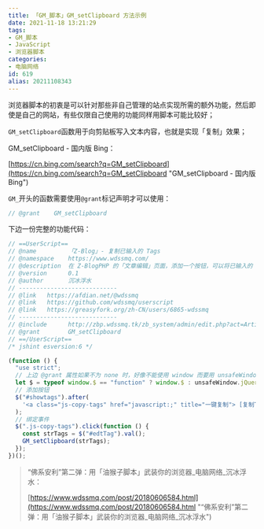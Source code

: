 ```yaml
---
title: 「GM_脚本」GM_setClipboard 方法示例
date: 2021-11-18 13:21:29
tags:
- GM_脚本
- JavaScript
- 浏览器脚本
categories:
- 电脑网络
id: 619
alias: 20211108343
---
```


浏览器脚本的初衷是可以针对那些非自己管理的站点实现所需的额外功能，然后即使是自己的网站，有些仅限自己使用的功能同样用脚本可能比较好；

<!--more-->

`GM_setClipboard`函数用于向剪贴板写入文本内容，也就是实现「复制」效果；

GM\_setClipboard - 国内版 Bing：

[https://cn.bing.com/search?q=GM_setClipboard](https://cn.bing.com/search?q=GM_setClipboard "GM\_setClipboard - 国内版 Bing")

`GM_`开头的函数需要使用`@grant`标记声明才可以使用：

```js
// @grant    GM_setClipboard
```

下边一份完整的功能代码：

```js
// ==UserScript==
// @name         「Z-Blog」- 复制已输入的 Tags
// @namespace    https://www.wdssmq.com/
// @description  在 Z-BlogPHP 的「文章编辑」页面，添加一个按钮，可以将已输入的 Tags 复制到剪贴板。
// @version      0.1
// @author       沉冰浮水
// ----------------------------
// @link   https://afdian.net/@wdssmq
// @link   https://github.com/wdssmq/userscript
// @link   https://greasyfork.org/zh-CN/users/6865-wdssmq
// ----------------------------
// @include      http://zbp.wdssmq.tk/zb_system/admin/edit.php?act=ArticleEdt
// @grant        GM_setClipboard
// ==/UserScript==
/* jshint esversion:6 */

(function () {
  "use strict";
  // 上边 @grant 属性如果不为 none 时，好像不能使用 window 而要用 unsafeWindow
  let $ = typeof window.$ == "function" ? window.$ : unsafeWindow.jQuery;
  // 添加按钮
  $("#showtags").after(
    '<a class="js-copy-tags" href="javascript:;" title="一键复制"> [复制Tags]</a>'
  );
  // 绑定事件
  $(".js-copy-tags").click(function () {
    const strTags = $("#edtTag").val();
    GM_setClipboard(strTags);
  });
})();

```

> “佛系安利”第二弹：用「油猴子脚本」武装你的浏览器\_电脑网络\_沉冰浮水：
>
> [https://www.wdssmq.com/post/20180606584.html](https://www.wdssmq.com/post/20180606584.html "“佛系安利”第二弹：用「油猴子脚本」武装你的浏览器\_电脑网络\_沉冰浮水")
